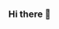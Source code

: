 ### Hi there 👋

<!--
**b2220765019/b2220765019** is a ✨ _special_ ✨ repository because its `README.md` (this file) appears on your GitHub profile.

Here are some ideas to get you started:

- 🔭 I’m currently working on graduating from college.
- 🌱 I’m currently learning java.
- 💬 Ask me about ...
- 📫 How to reach me: from instagram @mahmutozkzlck
- ⚡ Fun fact: I do calisthenics.
